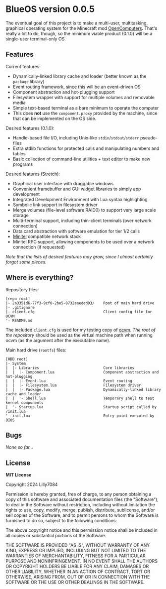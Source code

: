 # BlueOS version 0.0.5

The eventual goal of this project is to make a multi-user, multitasking, graphical operating system for the Minecraft mod [OpenComputers](https://github.com/MightyPirates/OpenComputers). That's really a lot to do, though, so the minimum viable product (0.1.0) will be a single-user terminal-only OS.

## Features

Current features:
  - Dynamically-linked library cache and loader (better known as the `package` library)
  - Event routing framework, since this will be an event-driven OS
  - Component abstraction and hot-plugging support
  - Filesystem wrapper with support for multiple volumes and removable media
  - Simple text-based terminal as a bare minimum to operate the computer
  - This does **not** use the `component.proxy` provided by the machine, since that can be implemented on the OS side.

Desired features (0.1.0):
  - Handle-based file I/O, including Unix-like `stdin`/`stdout`/`stderr` pseudo-files
  - Extra stdlib functions for protected calls and manipulating numbers and tables
  - Basic collection of command-line utilities + text editor to make new programs

Desired features (Stretch):
  - Graphical user interface with draggable windows
  - Convenient framebuffer and GUI widget libraries to simply app development
  - Integrated Development Environment with Lua syntax highlighting
  - Symbolic link support in filesystem driver
  - Merge volumes (file-level software RAID0) to support very large scale storage
  - Multi-terminal support, including thin-client terminals (over network connection)
  - Data card abstraction with software emulation for tier 1/2 calls
  - [Minitel](https://github.com/ShadowKatStudios/OC-Minitel) compatible network stack
  - Minitel RPC support, allowing components to be used over a network connection (if requested)

_Note that the lists of desired features may grow, since I almost certainly forgot some pieces._

## Where is everything?

Repository files:
```
[repo root]
|- 2a3351d6-77f3-9cf0-2be5-0732aaeded03/    Root of main hard drive
|- .gitignore
|- client.cfg                               Client config file for OCVM
'- README.md
```

The included `client.cfg` is used for my testing copy of [ocvm](https://github.com/payonel/ocvm). _The root of the repository_ should be used as the virtual machine path when running ocvm (as the argument after the executable name).

Main hard drive (`rootfs`) files:
```
[HDD root]
|- System
|  |- Libraries                             Core libraries
|  |  |- Component.lua                      Component abstraction and hot-plugging
|  |  |- Event.lua                          Event routing
|  |  |- Filesystem.lua                     Filesystem driver
|  |  |- Package.lua                        Dynamically-linked library cache and loader
|  |  '- Shell.lua                          Temporary shell to test kernel components
|  '- Startup.lua                           Startup script called by /init.lua
'- init.lua                                 Entry point executed by BIOS
```

## Bugs

_None so far..._

## License
**MIT License**

Copyright 2024 Lilly7084

Permission is hereby granted, free of charge, to any person obtaining a copy of this software and associated documentation files (the "Software"), to deal in the Software without restriction, including without limitation the rights to use, copy, modify, merge, publish, distribute, sublicense, and/or sell copies of the Software, and to permit persons to whom the Software is furnished to do so, subject to the following conditions:

The above copyright notice and this permission notice shall be included in all copies or substantial portions of the Software.

THE SOFTWARE IS PROVIDED "AS IS", WITHOUT WARRANTY OF ANY KIND, EXPRESS OR IMPLIED, INCLUDING BUT NOT LIMITED TO THE WARRANTIES OF MERCHANTABILITY, FITNESS FOR A PARTICULAR PURPOSE AND NONINFRINGEMENT. IN NO EVENT SHALL THE AUTHORS OR COPYRIGHT HOLDERS BE LIABLE FOR ANY CLAIM, DAMAGES OR OTHER LIABILITY, WHETHER IN AN ACTION OF CONTRACT, TORT OR OTHERWISE, ARISING FROM, OUT OF OR IN CONNECTION WITH THE SOFTWARE OR THE USE OR OTHER DEALINGS IN THE SOFTWARE.
